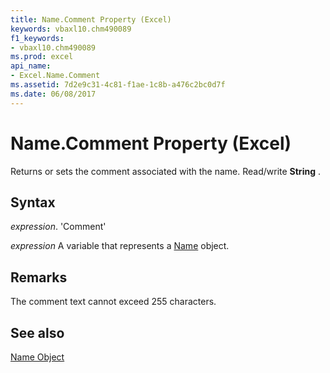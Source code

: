 ```yaml
---
title: Name.Comment Property (Excel)
keywords: vbaxl10.chm490089
f1_keywords:
- vbaxl10.chm490089
ms.prod: excel
api_name:
- Excel.Name.Comment
ms.assetid: 7d2e9c31-4c81-f1ae-1c8b-a476c2bc0d7f
ms.date: 06/08/2017
---
```



# Name.Comment Property (Excel)

Returns or sets the comment associated with the name. Read/write  **String** .


## Syntax

 _expression_. 'Comment'

 _expression_ A variable that represents a [Name](./Excel.Name.md) object.


## Remarks

The comment text cannot exceed 255 characters. 


## See also


[Name Object](Excel.Name.md)

